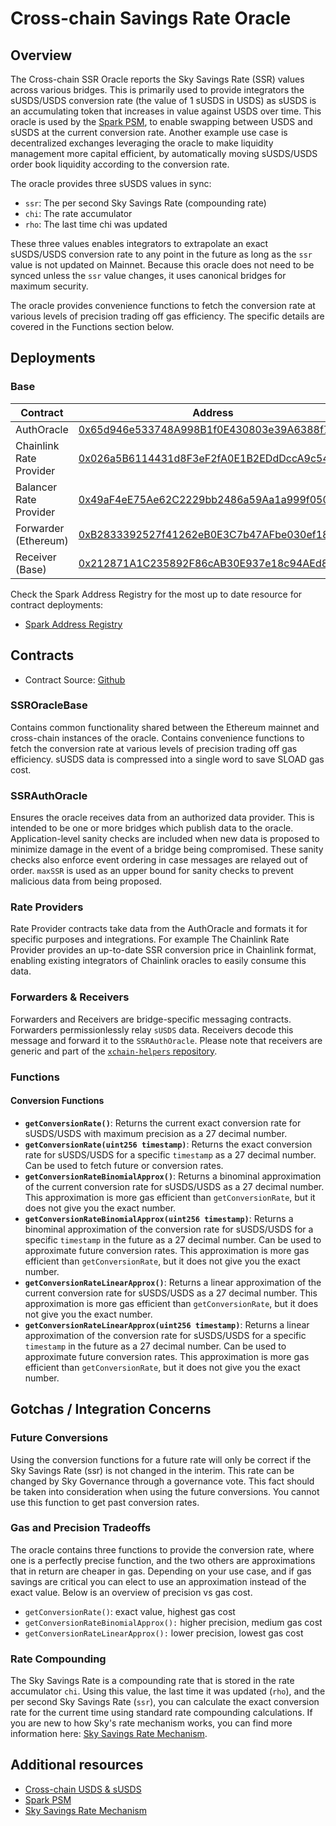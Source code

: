 # Cross-chain Savings Rate Oracle

## Overview

The Cross-chain SSR Oracle reports the Sky Savings Rate (SSR) values across various bridges. This is primarily used to provide integrators the sUSDS/USDS conversion rate (the value of 1 sUSDS in USDS) as sUSDS is an accumulating token that increases in value against USDS over time. This oracle is used by the [Spark PSM](/dev/savings/spark-psm), to enable swapping between USDS and sUSDS at the current conversion rate. Another example use case is decentralized exchanges leveraging the oracle to make liquidity management more capital efficient, by automatically moving sUSDS/USDS order book liquidity according to the conversion rate.

The oracle provides three sUSDS values in sync:&#x20;

* `ssr`: The per second Sky Savings Rate (compounding rate)
* `chi`: The rate accumulator
* `rho`: The last time chi was updated

These three values enables integrators to extrapolate an exact sUSDS/USDS conversion rate to any point in the future as long as the `ssr` value is not updated on Mainnet. Because this oracle does not need to be synced unless the `ssr` value changes, it uses canonical bridges for maximum security.

The oracle provides convenience functions to fetch the conversion rate at various levels of precision trading off gas efficiency. The specific details are covered in the Functions section below.

## Deployments

### Base

| Contract                | Address                                                                                                               |
| ----------------------- | --------------------------------------------------------------------------------------------------------------------- |
| AuthOracle              | [0x65d946e533748A998B1f0E430803e39A6388f7a1](https://basescan.org/address/0x65d946e533748A998B1f0E430803e39A6388f7a1) |
| Chainlink Rate Provider | [0x026a5B6114431d8F3eF2fA0E1B2EDdDccA9c540E](https://basescan.org/address/0x026a5B6114431d8F3eF2fA0E1B2EDdDccA9c540E) |
| Balancer Rate Provider  | [0x49aF4eE75Ae62C2229bb2486a59Aa1a999f050f0](https://basescan.org/address/0x49aF4eE75Ae62C2229bb2486a59Aa1a999f050f0) |
| Forwarder (Ethereum)    | [0xB2833392527f41262eB0E3C7b47AFbe030ef188E](https://etherscan.io/address/0xB2833392527f41262eB0E3C7b47AFbe030ef188E) |
| Receiver (Base)         | [0x212871A1C235892F86cAB30E937e18c94AEd8474](https://basescan.org/address/0x212871A1C235892F86cAB30E937e18c94AEd8474) |


Check the Spark Address Registry for the most up to date resource for contract deployments:

- [Spark Address Registry](/dev/deployments#spark-address-registry)

## Contracts

* Contract Source: [Github](https://github.com/marsfoundation/xchain-ssr-oracle/)

### SSROracleBase

Contains common functionality shared between the Ethereum mainnet and cross-chain instances of the oracle. Contains convenience functions to fetch the conversion rate at various levels of precision trading off gas efficiency. sUSDS data is compressed into a single word to save SLOAD gas cost.

### SSRAuthOracle

Ensures the oracle receives data from an authorized data provider. This is intended to be one or more bridges which publish data to the oracle. Application-level sanity checks are included when new data is proposed to minimize damage in the event of a bridge being compromised. These sanity checks also enforce event ordering in case messages are relayed out of order. `maxSSR` is used as an upper bound for sanity checks to prevent malicious data from being proposed.

### Rate Providers
Rate Provider contracts take data from the AuthOracle and formats it for specific purposes and integrations. For example The Chainlink Rate Provider provides an up-to-date SSR conversion price in Chainlink format, enabling existing integrators of Chainlink oracles to easily consume this data.

### Forwarders & Receivers

Forwarders and Receivers are bridge-specific messaging contracts. Forwarders permissionlessly relay `sUSDS` data. Receivers decode this message and forward it to the `SSRAuthOracle`. Please note that receivers are generic and part of the [`xchain-helpers` repository](https://github.com/marsfoundation/xchain-helpers).

### Functions

#### **Conversion Functions**

* **`getConversionRate()`**: Returns the current exact conversion rate for sUSDS/USDS with maximum precision as a 27 decimal number.
* **`getConversionRate(uint256 timestamp)`**: Returns the exact conversion rate for sUSDS/USDS for a specific `timestamp` as a 27 decimal number. Can be used to fetch future or conversion rates.
* **`getConversionRateBinomialApprox()`**: Returns a binominal approximation of the current conversion rate for sUSDS/USDS as a 27 decimal number. This approximation is more gas efficient than `getConversionRate`, but it does not give you the exact number.
* **`getConversionRateBinomialApprox(uint256 timestamp)`**: Returns a binominal approximation of the conversion rate for sUSDS/USDS for a specific `timestamp` in the future as a 27 decimal number. Can be used to approximate future conversion rates. This approximation is more gas efficient than `getConversionRate`, but it does not give you the exact number.
* **`getConversionRateLinearApprox()`**: Returns a linear approximation of the current conversion rate for sUSDS/USDS as a 27 decimal number. This approximation is more gas efficient than `getConversionRate`, but it does not give you the exact number.
* **`getConversionRateLinearApprox(uint256 timestamp)`**: Returns a linear approximation of the conversion rate for sUSDS/USDS for a specific `timestamp` in the future as a 27 decimal number. Can be used to approximate future conversion rates. This approximation is more gas efficient than `getConversionRate`, but it does not give you the exact number.

## Gotchas / Integration Concerns

### Future Conversions

Using the conversion functions for a future rate will only be correct if the Sky Savings Rate (ssr) is not changed in the interim. This rate can be changed by Sky Governance through a governance vote. This fact should be taken into consideration when using the future conversions. You cannot use this function to get past conversion rates.

### Gas and Precision Tradeoffs

The oracle contains three functions to provide the conversion rate, where one is a perfectly precise function, and the two others are approximations that in return are cheaper in gas. Depending on your use case, and if gas savings are critical you can elect to use an approximation instead of the exact value. Below is an overview of precision vs gas cost.

* `getConversionRate()`: exact value, highest gas cost
* `getConversionRateBinomialApprox():` higher precision, medium gas cost
* `getConversionRateLinearApprox():`  lower precision, lowest gas cost

### Rate Compounding

The Sky Savings Rate is a compounding rate that is stored in the rate accumulator `chi`. Using this value, the last time it was updated (`rho`), and the per second Sky Savings Rate (`ssr`), you can calculate the exact conversion rate for the current time using standard rate compounding calculations. If you are new to how Sky's rate mechanism works, you can find more information here: [Sky Savings Rate Mechanism](https://github.com/makerdao/developerguides/blob/master/mcd/intro-rate-mechanism/intro-rate-mechanism.md#dai-savings-rate).

## Additional resources

* [Cross-chain USDS & sUSDS](/dev/savings/cross-chain-usds-and-susds)
* [Spark PSM](/dev/savings/spark-psm)
* [Sky Savings Rate Mechanism](https://github.com/makerdao/developerguides/blob/master/mcd/intro-rate-mechanism/intro-rate-mechanism.md#dai-savings-rate)

